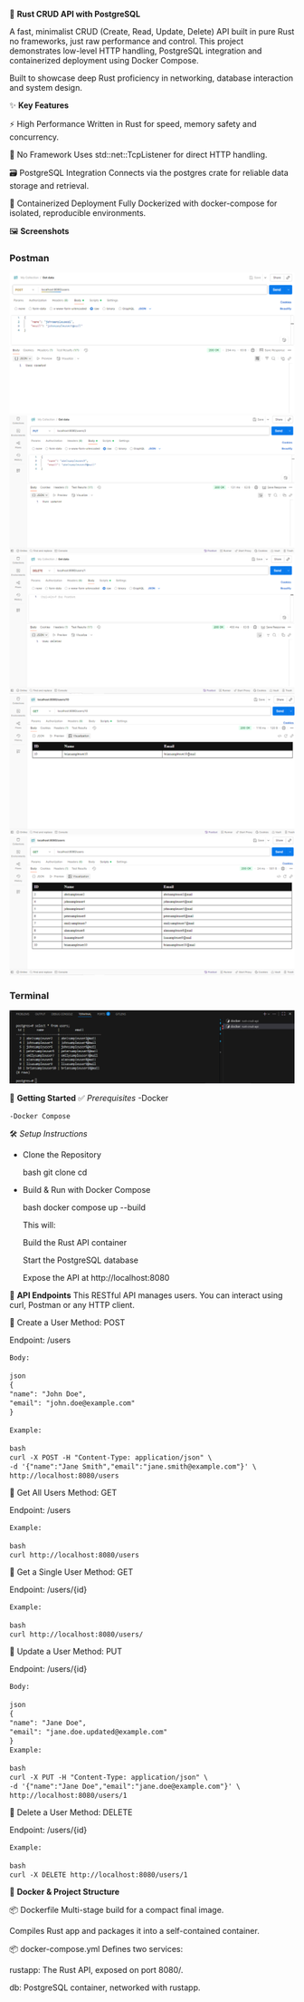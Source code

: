 🦀 **Rust CRUD API with PostgreSQL**

A fast, minimalist CRUD (Create, Read, Update, Delete) API built in pure Rust no frameworks, just raw performance and control. This project demonstrates low-level HTTP handling, PostgreSQL integration and containerized deployment using Docker Compose.

Built to showcase deep Rust proficiency in networking, database interaction and system design.

✨ **Key Features**

⚡ High Performance
Written in Rust for speed, memory safety and concurrency.

🧱 No Framework
Uses std::net::TcpListener for direct HTTP handling.

🗃️ PostgreSQL Integration
Connects via the postgres crate for reliable data storage and retrieval.

🐳 Containerized Deployment
Fully Dockerized with docker-compose for isolated, reproducible environments.

🖼️ **Screenshots**

### Postman
![Postman Post Request](./assets/Rust%20Crud%20Api%20Post%20Request.png)
![Postman Put Request](./assets/Rust%20Crud%20Api%20Put%20Request.png)
![Postman Delete Request](./assets/Rust%20Crud%20Api%20Delete%20Request.png)
![Postman Get One Request](./assets/Rust%20Crud%20Api%20Get%20One%20Request.png)
![Postman Get All Request](./assets/Rust%20Crud%20Api%20Get%20All%20Request.png)

### Terminal
![Postgres Terminal Request](./assets/Rust%20Crud%20Api%20Postgres%20Request.png)

🚀 **Getting Started**
✅ *Prerequisites*
    -Docker

    -Docker Compose

🛠️ *Setup Instructions*
- Clone the Repository

    bash
    git clone <repository-url>
    cd <repository-name>

- Build & Run with Docker Compose

    bash
    docker compose up --build

    This will:

    Build the Rust API container

    Start the PostgreSQL database

    Expose the API at http://localhost:8080

📂 **API Endpoints**
This RESTful API manages users. You can interact using curl, Postman or any HTTP client.

🔸 Create a User
Method: POST

Endpoint: /users

    Body:

    json
    {
    "name": "John Doe",
    "email": "john.doe@example.com"
    }

    Example:

    bash
    curl -X POST -H "Content-Type: application/json" \
    -d '{"name":"Jane Smith","email":"jane.smith@example.com"}' \
    http://localhost:8080/users

🔹 Get All Users
Method: GET

Endpoint: /users

    Example:

    bash
    curl http://localhost:8080/users

🔹 Get a Single User
Method: GET

Endpoint: /users/{id}

    Example:

    bash
    curl http://localhost:8080/users/
    
🔸 Update a User
Method: PUT

Endpoint: /users/{id}

    Body:

    json
    {
    "name": "Jane Doe",
    "email": "jane.doe.updated@example.com"
    }
    Example:

    bash
    curl -X PUT -H "Content-Type: application/json" \
    -d '{"name":"Jane Doe","email":"jane.doe@example.com"}' \
    http://localhost:8080/users/1

🔸 Delete a User
Method: DELETE

Endpoint: /users/{id}

    Example:

    bash
    curl -X DELETE http://localhost:8080/users/1

🐳 **Docker & Project Structure**

📦 Dockerfile
Multi-stage build for a compact final image.

Compiles Rust app and packages it into a self-contained container.

📦 docker-compose.yml
Defines two services:

rustapp: The Rust API, exposed on port 8080/.

db: PostgreSQL container, networked with rustapp.
